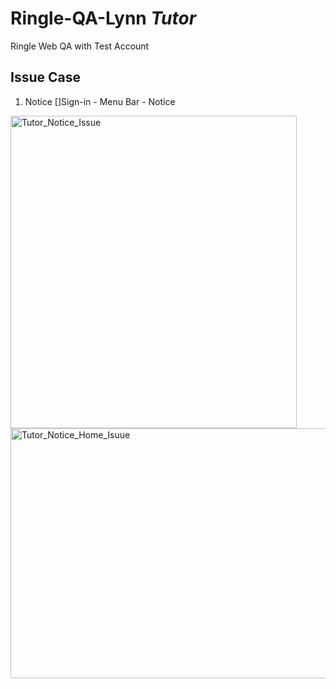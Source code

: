 # Ringle-QA-Lynn *Tutor*
Ringle Web QA with Test Account

## Issue Case
1. Notice
[]Sign-in - Menu Bar - Notice
<img width="458" alt="Tutor_Notice_Issue" src="https://user-images.githubusercontent.com/93983402/140917691-d440bdbd-df56-44ba-92ee-c44ce8e2279a.png" width="200" height="500">

<img width="1079" alt="Tutor_Notice_Home_Isuue" src="https://user-images.githubusercontent.com/93983402/140917717-2f917790-cbd7-4511-9cc5-3d86b3d03782.png" width="600" height="400">
